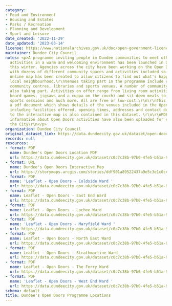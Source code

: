 ```yaml
---
category:
- Food and Environment
- Housing and Estates
- Parks / Recreation
- Planning and Development
- Sport and Leisure
date_created: '2022-11-29'
date_updated: '2023-03-14'
license: https://www.nationalarchives.gov.uk/doc/open-government-licence/version/3/
maintainer: Dundee City Council
notes: <p>A programme inviting people in Dundee communities to meet others and enjoy
  activities in a warm and welcoming environment has been launched in Dundee City
  this winter. Agencies across the city have been working on the Open Doors programme,
  with dozens of different community spaces and activities included so far.\r\n\r\nAn
  online map has been created to allow citizens to find out what's happening in their
  local neighbourhood.\r\nVenues taking part in the programme include churches and
  community centres, libraries and sports venues. A number of community groups are
  also taking part. Activities on offer range from living room activities (such as
  board games, jigsaws and a cuppa on the couch) and sit-down meals to craft groups,
  sports sessions and much more. All are free or low-cost.\r\n\r\nThis dataset contains
  a pdf document which shows details of the venues included in the Open Doors Programme
  including facilities offered, opening times, addresses and contact details. A link
  to the interactive map is also contained in this dataset. \r\n\r\nPDF leaflets containing
  information about Open Doors activities have also been uploaded for each Ward in
  the City\r\n</p>
organization: Dundee City Council
original_dataset_link: https://data.dundeecity.gov.uk/dataset/open-doors-programme-locations
records: null
resources:
- format: PDF
  name: Dundee's Open Doors Location PDF
  url: https://data.dundeecity.gov.uk/dataset/c0c7c38b-97b0-4fe5-b51a-994b79bd4a7d/resource/b802ede0-5b98-4763-b704-8f63c06800a6/download/open_doors_locations_130323.pdf
- format: URL
  name: Dundee's Open Doors Interactive Map
  url: https://storymaps.arcgis.com/stories/ddf901a89522437a9e5c3e1c0ccf2c7e
- format: PDF
  name: 'Leaflet - Open Doors - Coldside Ward '
  url: https://data.dundeecity.gov.uk/dataset/c0c7c38b-97b0-4fe5-b51a-994b79bd4a7d/resource/22d53b56-d6a6-48d0-89db-f316ee60280b/download/open_doors_leaflet_coldside_ward.pdf
- format: PDF
  name: Leaflet - Open Doors - East End Ward
  url: https://data.dundeecity.gov.uk/dataset/c0c7c38b-97b0-4fe5-b51a-994b79bd4a7d/resource/133fdcd4-af4c-4b01-9109-f440e46810ec/download/open_doors_leaflet_east_end_ward.pdf
- format: PDF
  name: Leaflet - Open Doors - Lochee Ward
  url: https://data.dundeecity.gov.uk/dataset/c0c7c38b-97b0-4fe5-b51a-994b79bd4a7d/resource/1a90c391-49df-4df9-82ad-fcfe68e0737a/download/open_doors_leaflet_lochee_ward.pdf
- format: PDF
  name: 'Leaflet - Open Doors - Maryfield Ward '
  url: https://data.dundeecity.gov.uk/dataset/c0c7c38b-97b0-4fe5-b51a-994b79bd4a7d/resource/467fde4a-57eb-4967-82c5-fd688e2e31a8/download/open_doors_leaflet_maryfield_ward.pdf
- format: PDF
  name: Leaflet - Open Doors - North East Ward
  url: https://data.dundeecity.gov.uk/dataset/c0c7c38b-97b0-4fe5-b51a-994b79bd4a7d/resource/dd223f90-ab34-4d8b-a856-7ea147579dbf/download/open_doors_leaflet_north_east_ward.pdf
- format: PDF
  name: Leaflet - Open Doors - Strathmartine Ward
  url: https://data.dundeecity.gov.uk/dataset/c0c7c38b-97b0-4fe5-b51a-994b79bd4a7d/resource/5a512daa-602e-482e-8d95-7f3a76f9ba8f/download/open_doors_leaflet_strathmartine_ward.pdf
- format: PDF
  name: Leaflet - Open Doors - The Ferry Ward
  url: https://data.dundeecity.gov.uk/dataset/c0c7c38b-97b0-4fe5-b51a-994b79bd4a7d/resource/a50c4b2a-ee16-4400-8fc5-7543d0079280/download/open_doors_leaflet_the_ferry_ward.pdf
- format: PDF
  name: 'Leaflet - Open Doors - West End Ward '
  url: https://data.dundeecity.gov.uk/dataset/c0c7c38b-97b0-4fe5-b51a-994b79bd4a7d/resource/5bccb7d0-0f89-41c6-9b2e-267d9b7bcf77/download/open_doors_leaflet_west_end_ward.pdf
schema: default
title: Dundee's Open Doors Programme Locations
---
```

